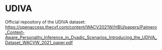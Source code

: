 # UDIVA
Official repository of the UDIVA dataset: https://openaccess.thecvf.com/content/WACV2021W/HBU/papers/Palmero_Context-Aware_Personality_Inference_in_Dyadic_Scenarios_Introducing_the_UDIVA_Dataset_WACVW_2021_paper.pdf

